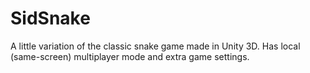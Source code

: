 # SidSnake
A little variation of the classic snake game made in Unity 3D. Has local (same-screen) multiplayer mode and extra game settings.

